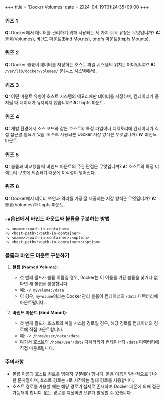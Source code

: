 +++
title = 'Docker Volumes'
date = 2024-04-19T01:24:35+09:00
+++

### 퀴즈 1

**Q:** Docker에서 데이터를 관리하기 위해 사용되는 세 가지 주요 유형은 무엇입니까? **A:** 볼륨(Volumes), 바인드 마운트(Bind Mounts), tmpfs 마운트(tmpfs Mounts).

### 퀴즈 2

**Q:** Docker 볼륨이 데이터를 저장하는 호스트 파일 시스템의 위치는 어디입니까? **A:** `/var/lib/docker/volumes/` (리눅스 시스템에서).

### 퀴즈 3

**Q:** 어떤 마운트 유형이 호스트 시스템의 메모리에만 데이터를 저장하며, 컨테이너가 중지될 때 데이터가 유지되지 않습니까? **A:** tmpfs 마운트.

### 퀴즈 4

**Q:** 개발 환경에서 소스 코드와 같은 호스트의 특정 파일이나 디렉토리에 컨테이너가 직접 접근할 필요가 있을 때 주로 사용되는 Docker 저장 방식은 무엇입니까? **A:** 바인드 마운트.

### 퀴즈 5

**Q:** 볼륨과 비교했을 때 바인드 마운트의 주된 단점은 무엇입니까? **A:** 호스트의 특정 디렉토리 구조에 의존하기 때문에 이식성이 떨어진다.

### 퀴즈 6

**Q:** Docker에서 데이터 보안과 격리를 가장 잘 제공하는 저장 방식은 무엇입니까? **A:** 볼륨(Volumes)과 tmpfs 마운트.

### -v옵션에서 바인드 마운트와 볼륨을 구분하는 방법

```
-v <name>:<path-in-container>
-v <host-path>:<path-in-container>
-v <name>:<path-in-container>:<option>
-v <host-path>:<path-in-container>:<option>
```

### 볼륨과 바인드 마운트 구분하기

1. **볼륨 (Named Volume)**:
    
    - 첫 번째 필드가 볼륨 이름일 경우, Docker는 이 이름을 가진 볼륨을 찾거나 없다면 새 볼륨을 생성합니다.
    - 예: `-v myvolume:/data`
    - 이 경우, `myvolume`이라는 Docker 관리 볼륨이 컨테이너의 `/data` 디렉터리에 마운트됩니다.
2. **바인드 마운트 (Bind Mount)**:
    
    - 첫 번째 필드가 호스트의 파일 시스템 경로일 경우, 해당 경로를 컨테이너의 경로에 직접 마운트합니다.
    - 예: `-v /home/user/data:/data`
    - 여기서 호스트의 `/home/user/data` 디렉터리가 컨테이너의 `/data` 디렉터리에 직접 마운트됩니다.

### 주의사항

- 볼륨 이름과 호스트 경로를 명확히 구분해야 합니다. 볼륨 이름은 일반적으로 단순한 문자열이며, 호스트 경로는 `/`로 시작하는 절대 경로를 사용합니다.
- 호스트 경로를 사용할 때는 해당 경로가 실제로 존재하며 Docker 데몬에 의해 접근 가능해야 합니다. 없는 경로를 지정하면 오류가 발생할 수 있습니다.

